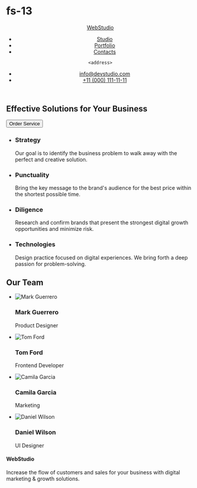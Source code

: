 # fs-13<!DOCTYPE html>
<html lang="en">
<head>
    <meta charset="UTF-8">
    <meta
     name="viewport" 
     content="width=device-width, initial-scale=1.0">
    <title>WebStudio</title>
</head>
<body>
   <header>
    <nav>
   <a href="./index.html">WebStudio</a>
   <ul>
   <li><a href="">Studio</a></li>
   <li><a href="">Portfolio</a></li>
   <li><a href="">Contacts</a></li>
   </ul>
    </nav>

    <address>
<ul>
    <li><a href="maito:info@devstudio.com">info@devstudio.com</a></li>
    <li><a href="tel:+110001111111">+11 (000) 111-11-11</a></li>
</ul>
</address>
   </header> 
   <main>
<section>
    <h1>Effective Solutions
        for Your Business</h1>
        <button type="button">Order Service</button>
</section>
<section>
   <ul>
    <li>
        <h3>Strategy</h3>
        <p>Our goal is to identify the business
            problem to walk away with the perfect and creative solution. </p>
    </li>
    <li>
        <h3>Punctuality</h3>
        <p>Bring the key message to the brand's audience for the best price within the shortest possible time.</p>
    </li>
    <li>
        <h3>Diligence</h3>
        <p>Research and confirm brands that present the strongest digital growth opportunities and minimize risk.</p>
    </li>
    <li>
        <h3>Technologies</h3>
        <p>Design practice focused on digital experiences. We bring forth a deep passion for problem-solving.</p>
    </li>
   </ul>
</section>
<section>
    <h2>Our Team</h2> 
    <ul>
        <li>
            <img
             src="../inmages/compressjpeg.png" 
             alt="Mark Guerrero">
             <width="264"></width>
             <height="260"></height>
            <h3>Mark Guerrero</h3>
            <p>Product Designer</p>
        </li>
        <li>
            <img
             src="./umages"
              alt="Tom Ford">
              <width="264"></width>
              <height="260"></height> 
            <h3>Tom Ford</h3>
            <p>Frontend Developer</p>
        </li>
        <li>
            <img
             src=""
              alt="Camila Garcia">
              <width="264"></width>
              <height="260"></height> 
            <h3>Camila Garcia</h3>
            <p>Marketing</p>
        </li>
        <li>
            <img
             src=""
              alt="Daniel Wilson">
              <width="264"></width>
              <height="260"></height> 
            <h3>Daniel Wilson</h3>
            <p>UI Designer</p>
        </li>
    </ul> 
</section>
<section>
    <h4>WebStudio</h4>
        <p>Increase the flow of customers and sales for your business with digital marketing & growth solutions.</p>
</section>
   </main>
</body>
</html>